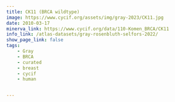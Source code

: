 ```yaml
---
title: CK11 (BRCA wildtype)
image: https://www.cycif.org/assets/img/gray-2023/CK11.jpg
date: 2010-03-17
minerva_link: https://www.cycif.org/data/110-Komen_BRCA/CK11
info_link: /atlas-datasets/gray-rosenbluth-selfors-2022/
show_page_link: false
tags:
    - Gray
    - BRCA
    - curated
    - breast
    - cycif
    - human


---
```

